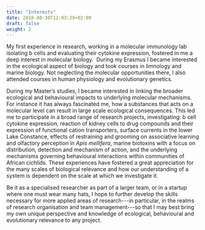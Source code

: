 ```yaml
---
title: "Interests"
date: 2018-08-30T12:03:29+02:00
draft: false
weight: 2
---
```

My first experience in research, working in a molecular immunology lab isolating b cells and evaluating their cytokine expression, fostered in me a deep interest in molecular biology. 
During my Erasmus I became interested in the ecological aspect of biology and took courses in limnology and marine biology. Not neglecting the molecular opportunities there, I also attended courses in human physiology and evolutionary genetics.

During my Master’s studies, I became interested in linking the broader ecological and behavioural impacts to underlying molecular mechanisms. For instance it has always fascinated me, how a substances that acts on a molecular level can result in large scale ecological consequences. This led me to participate in a broad range of research projects, investigating: b cell cytokine expression, reaction of kidney cells to drug compounds and their expression of functional cation transporters, surface currents in the lower Lake Constance, effects of restraining and grooming on associative learning and olfactory perception in _Apis mellifera_, marine biotoxins with a focus on distribution, detection and mechanism of action, and the underlying mechanisms governing behavioural interactions within communities of African cichlids.  These experiences have fostered a great appreciation for the many scales of biological relevance and how our understanding of a system is dependent on the scale at which we investigate it. 

Be it as a specialised researcher as part of a larger team, or in a startup where one must wear many hats, I hope to further develop the skills necessary for more applied areas of research---in particular, in the realms of research organisation and team management---so that I may best bring my own unique perspective and knowledge of ecological, behavioural and evolutionary relevance to any project.
